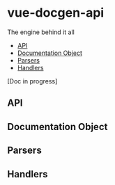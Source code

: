 # vue-docgen-api

The engine behind it all

<!-- To update run: npx markdown-toc --maxdepth 2 -i docs/Docgen.md -->

<!-- toc -->

- [API](#api)
- [Documentation Object](#documentation-object)
- [Parsers](#parsers)
- [Handlers](#handlers)

<!-- tocstop -->

[Doc in progress]

## API

## Documentation Object

## Parsers

## Handlers
